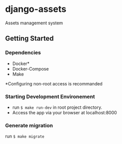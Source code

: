 # django-assets
Assets management system

## Getting Started

### Dependencies

 - Docker*
 - Docker-Compose
 - Make

*Configuring non-root access is recommanded

### Starting Development Environement

 - run `$ make run-dev` in root project directory.
 - Access the app via your browser at localhost:8000

### Generate migration

run `$ make migrate`
